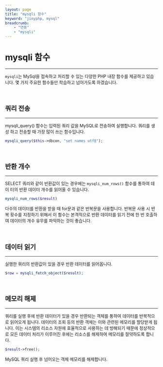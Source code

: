 ```yaml
---
layout: page
title: "mysqli 함수"
keyword: "jinyphp, mysql"
breadcrumb:
    - "연동"
    - "mysqli"
--- 
```


# mysqli 함수
---
`mysqli`는 MySql을 접속하고 처리할 수 있는 다양한 PHP 내장 함수를 제공하고 있습 니다. 몇 가지 주요한 함수들만 학습하고 넘어가도록 하겠습니다.  

<br>

## 쿼리 전송 
---
mysqli_query() 함수는 입력된 쿼리 값을 MySQL로 전송하여 실행합니다. 쿼리를 생성 하고 전송할 때 가장 많이 쓰는 함수입니다.  

```php
mysqli_query($this->dbcon, "set names utf8"); 
```

<br>

## 반환 개수 
---
SELECT 쿼리와 같이 반환값이 있는 경우에는 `mysqli_num_rows()` 함수를 통하여 데이 터의 반환 데이터 개수를 읽어올 수 있습니다. 

```php
mysqli_num_rows($result) 
```

다수의 데이터를 반환을 받을 때 for문과 같은 반복문을 사용합니다. 반복문 사용 시 반복 횟수를 지정하기 위해서 이 함수는 본격적으로 반환 데이터를 읽기 전에 한 번 호출하여 데이터의 개수 유무를 파악하는 것이 좋습니다.  

<br>

## 데이터 읽기 
---
실행한 쿼리의 반환값이 있을 경우 반환 데이터를 읽어옵니다.  

```php
$row = mysqli_fetch_object($result); 
```

<br>

## 메모리 해제 
---
쿼리를 실행 후에 반환 데이터가 있을 경우 반환되는 객체를 통하여 데이터를 반복적으 로 읽어오게 됩니다. 데이터의 조회 등의 반환 객체는 이와 관련된 메모리를 할당받게 됩 니다. 이는 시스템의 리소스 자원에 효율적으로 사용하는 데 방해되기 때문에 정상적으로 모든 데이터 처리가 이루어진 후에는 리소스를 해제하여 메모리를 절약하도록 합니다.  

```php
$result->free(); 
```

MySQL 쿼리 실행 후 넘어오는 객체 메모리를 해제합니다. 

<br>